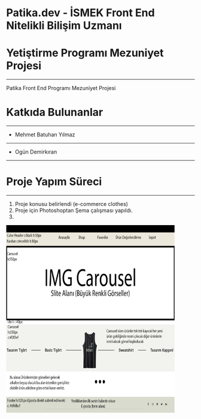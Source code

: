 # Patika.dev - İSMEK Front End Nitelikli Bilişim Uzmanı 
# Yetiştirme Programı Mezuniyet Projesi
---
Patika Front End Programı Mezuniyet Projesi



# Katkıda Bulunanlar
---
 - Mehmet Batuhan Yılmaz
  ---
 - Ogün Demirkıran
 ---
 
# Proje Yapım Süreci
---
1. Proje konusu belirlendi (e-commerce clothes)
2. Proje için Photoshoptan Şema çalışması yapıldı.
3. <br/>
<img alt="photoshopsheme" src="./img/E-Commerce Deneme.jpg" 
     style="float: left; width:450px; height:500px;" />

